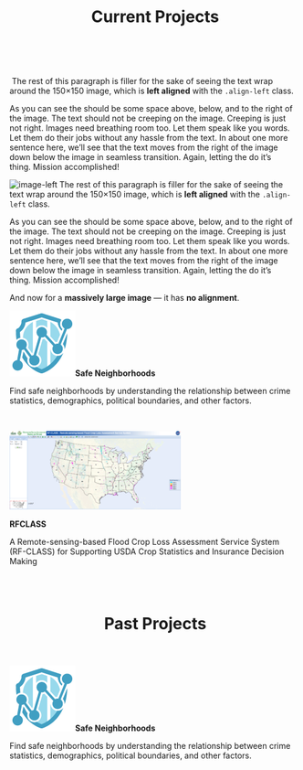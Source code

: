 <header class="entry-header">
<h1 class="entry-title"> Current Projects</h1>


</header>
<img src="image.jpg" class="align-left" alt="">

<p><img src="https://mmistakes.github.io/jekyll-theme-basically-basic/assets/images/image-alignment-150x150.jpg" class="align-left" alt="" /> The rest of this paragraph is filler for the sake of seeing the text wrap around the 150×150 image, which is <strong>left aligned</strong> with the <code class="highlighter-rouge">.align-left</code> class.</p>

<p>As you can see the should be some space above, below, and to the right of the image. The text should not be creeping on the image. Creeping is just not right. Images need breathing room too. Let them speak like you words. Let them do their jobs without any hassle from the text. In about one more sentence here, we’ll see that the text moves from the right of the image down below the image in seamless transition. Again, letting the do it’s thing. Mission accomplished!</p>
<div class="entry-content">

<p><img src="https://mmistakes.github.io/jekyll-theme-basically-basic/assets/images/image-alignment-150x150.jpg" alt="image-left" class="align-left" /> The rest of this paragraph is filler for the sake of seeing the text wrap around the 150×150 image, which is <strong>left aligned</strong> with the <code class="highlighter-rouge">.align-left</code> class.</p>

<p>As you can see the should be some space above, below, and to the right of the image. The text should not be creeping on the image. Creeping is just not right. Images need breathing room too. Let them speak like you words. Let them do their jobs without any hassle from the text. In about one more sentence here, we’ll see that the text moves from the right of the image down below the image in seamless transition. Again, letting the do it’s thing. Mission accomplished!</p>

<p>And now for a <strong>massively large image</strong> — it has <strong>no alignment</strong>.</p>

 

  
<strong><a href="https://store.hexagongeospatial.com/apps/138892" target="_blank"><img class="alignleft wp-image-111 size-full" src="https://raw.githubusercontent.com/llin-csiss/llin-csiss.github.io/master/images/Safe_neigh.png" alt="crime-alert_logo_115" width="115" height="115" /></a>Safe Neighborhoods</strong>

Find safe neighborhoods by understanding the relationship between crime statistics, demographics, political boundaries, and other factors.
<div class="page" title="Page 28">

&nbsp;
<div class="section">
<div class="layoutArea">
<div class="column">

<strong>
<a href="http://dss.csiss.gmu.edu/RFCLASS/" target="_blank"><img class="alignleft wp-image-110 size-medium" src="https://raw.githubusercontent.com/llin-csiss/llin-csiss.github.io/master/images/Rfclass.png" alt="qq%e6%88%aa%e5%9b%be20161007200436" width="300" height="137" /></a></strong>

<strong>RFCLASS</strong>

A Remote-sensing-based Flood Crop Loss Assessment Service System (RF-CLASS) for Supporting USDA Crop Statistics and Insurance Decision Making

&nbsp;

</div>
</div>
</div>
</div>
</div>

<header class="entry-header">
<h1 class="entry-title"> Past Projects</h1>
</header>
<div class="entry-content">

<strong><a href="https://store.hexagongeospatial.com/apps/138892" target="_blank"><img class="alignleft wp-image-111 size-full" src="https://raw.githubusercontent.com/llin-csiss/llin-csiss.github.io/master/images/Safe_neigh.png" alt="crime-alert_logo_115" width="115" height="115" /></a>Safe Neighborhoods</strong>

Find safe neighborhoods by understanding the relationship between crime statistics, demographics, political boundaries, and other factors.
<div class="page" title="Page 28">
